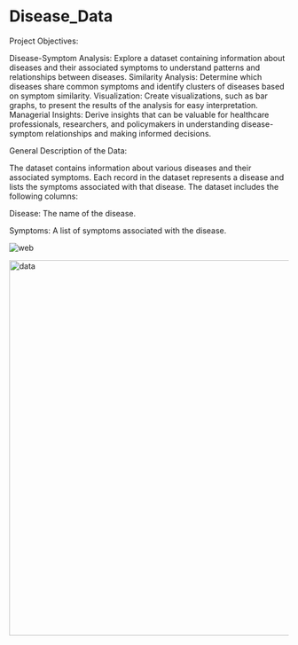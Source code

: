# Disease_Data

Project Objectives:

Disease-Symptom Analysis: Explore a dataset containing information about diseases and their associated symptoms to understand patterns and relationships between diseases.
Similarity Analysis: Determine which diseases share common symptoms and identify clusters of diseases based on symptom similarity.
Visualization: Create visualizations, such as bar graphs, to present the results of the analysis for easy interpretation.
Managerial Insights: Derive insights that can be valuable for healthcare professionals, researchers, and policymakers in understanding disease-symptom relationships and making informed decisions.

General Description of the Data:

The dataset contains information about various diseases and their associated symptoms. Each record in the dataset represents a disease and lists the symptoms associated with that disease. The dataset includes the following columns:

Disease: The name of the disease.

Symptoms: A list of symptoms associated with the disease.

 

 ![web](https://github.com/Suprita-Raha/Disease_Data/assets/141902194/0a480378-d798-4079-865a-f61b8d581abd)




 <img width="677" alt="data" src="https://github.com/Suprita-Raha/Disease_Data/assets/141902194/5f2dc011-39a3-49fc-b1b4-dfc04d97432b">


